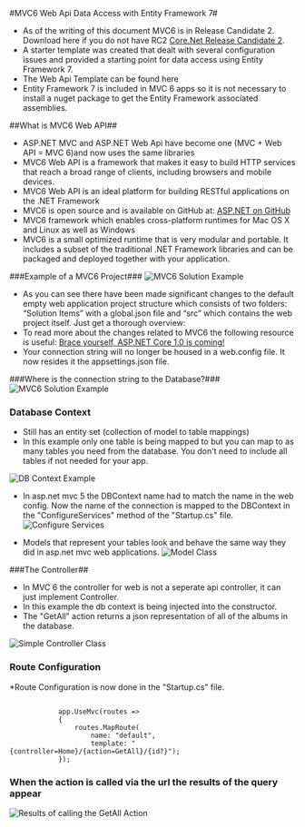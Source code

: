#MVC6 Web Api Data Access with Entity Framework 7#

* As of the writing of this document MVC6 is in Release Candidate 2. Download here if you do not have RC2  [Core.Net Release Candidate 2](https://www.microsoft.com/net/core#windows).
* A starter template was created that dealt with several configuration issues and provided a starting point for data access using Entity Framework 7.
* The Web Api Template can be found here
* Entity Framework 7 is included in MVC 6 apps so it is not necessary to install a nuget package to get the Entity Framework associated assemblies. 

##What is MVC6 Web API##
* ASP.NET MVC and ASP.NET Web Api have become one (MVC + Web API = MVC 6)and now uses the same libraries
* MVC6 Web API is a framework that makes it easy to build HTTP services that reach a broad range of clients, including browsers and mobile devices.
* MVC6 Web API is an ideal platform for building RESTful applications on the .NET Framework
* MVC6 is open source and is available on GitHub at: [ASP.NET on GitHub](https://github.com/aspnet)
* MVC6 framework which enables cross-platform runtimes for Mac OS X and Linux as well as Windows
* MVC6 is a small optimized runtime that is very modular and portable. It includes a subset of the traditional .NET Framework libraries and can be packaged and deployed together with your application. 

###Example of a MVC6 Project###
![MVC6 Solution Example](https://github.com/nashville-software-school/csharp-dotnet-milestones/blob/WebApiCrud_5_31/4-api-era/resources/Other%20Resources/Asp.NETCOREProject.png)
* As you can see there have been made significant changes to the default empty web application project structure which consists of two folders: “Solution Items” with a global.json file and “src” which contains the web project itself. Just get a thorough overview:
* To read more about the changes related to MVC6 the following resource is useful: [Brace yourself, ASP.NET Core 1.0 is coming!](https://www.jayway.com/2016/02/12/brace-yourself-asp-net-core-1-0-is-coming/)
* Your connection string will no longer be housed in a web.config file. It now resides it the appsettings.json file. 

###Where is the connection string to the Database?###
![MVC6 Solution Example](https://github.com/nashville-software-school/csharp-dotnet-milestones/blob/WebApiCrud_5_31/4-api-era/resources/Other%20Resources/ConnectionString.png)

### Database Context ###
* Still has an entity set (collection of model to table mappings)
* In this example only one table is being mapped to but you can map to as many tables you need from the database. You don't need to include all tables if not needed for your app. 

![DB Context Example](https://github.com/nashville-software-school/csharp-dotnet-milestones/blob/WebApiCrud_5_31/4-api-era/resources/Other%20Resources/dbcontextMVC6.png)

* In asp.net mvc 5 the DBContext name had to match the name in the web config. Now the name of the connection is mapped to the DBContext in the "ConfigureServices" method of the "Startup.cs" file. 
![Configure Services ](https://github.com/nashville-software-school/csharp-dotnet-milestones/blob/WebApiCrud_5_31/4-api-era/resources/Other%20Resources/configureServices.png)

* Models that represent your tables look and behave the same way they did in asp.net mvc web applications.
![Model Class](https://github.com/nashville-software-school/csharp-dotnet-milestones/blob/WebApiCrud_5_31/4-api-era/resources/Other%20Resources/AlbumModel.png)

###The Controller##
* In MVC 6 the controller for web is not a seperate api controller, it can just implement Controller.
* In this example the db context is being injected into the constructor.
* The "GetAll" action returns a json representation of all of the albums in the database.

![Simple Controller Class](https://github.com/nashville-software-school/csharp-dotnet-milestones/blob/WebApiCrud_5_31/4-api-era/resources/Other%20Resources/WebApiController.png)

### Route Configuration ###
*Route Configuration is now done in the "Startup.cs" file.
```

            app.UseMvc(routes =>
            {
                routes.MapRoute(
                    name: "default",
                    template: "{controller=Home}/{action=GetAll}/{id?}");
            });
```

### When the action is called via the url the results of the query appear

![Results of calling the GetAll Action](https://github.com/nashville-software-school/csharp-dotnet-milestones/blob/WebApiCrud_5_31/4-api-era/resources/Other%20Resources/JsonResultsInPostman.png)


